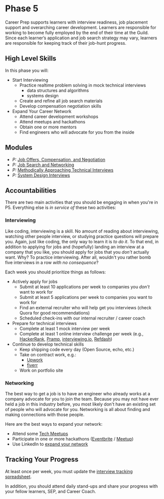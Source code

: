 # Phase 5

Career Prep supports learners with interview readiness, job placement support and overarching career development. Learners are responsible for working to become fully employed by the end of their time at the Guild. Since each learner’s application and job search strategy may vary, learners are responsible for keeping track of their job-hunt progress.

## High Level Skills

In this phase you will:

- Start Interviewing
  - Practice realtime problem solving in mock technical interviews
    - data structures and algorithms
    - systems design
  - Create and refine all job search materials
  - Develop compensation negotiation skills
- Expand Your Career Network
  - Attend career development workshops
  - Attend meetups and hackathons
  - Obtain one or more mentors
  - Find engineers who will advocate for you from the inside

## Modules

- _P:_ [Job Offers, Compensation, and Negotiation](../../modules/Job-Offers-Compensation-and-Negotiation)
- _P:_ [Job Search and Networking](../../modules/Job-Search-and-Networking)
- _P:_ [Methodically Approaching Technical Interviews](../../modules/Methodically-Approaching-Technical-Interviews)
- _P:_ [System Design Interviews](../../modules/System-Design-Interviews)

## Accountabilities

There are two main activities that you should be engaging in when you're in P5. Everything else is _in service of_ these two activities:

### Interviewing

Like coding, interviewing is a skill. No amount of reading about interviewing, watching other people interview, or studying practice questions will prepare you. Again, just like coding, the only way to learn it is _to do it_. To that end, in addition to applying for jobs and (hopefully) landing an interview at a company that you like, you should apply for jobs that you _don't_ actually want. Why? To practice interviewing. After all, wouldn't you rather bomb five interviews in a row _with no consequence_?

Each week you should prioritize things as follows:

- Actively apply for jobs
  - Submit at least 10 applications per week to companies you _don't_ want to work for
  - Submit at least 5 applications per week to companies you want to work for
  - Find an external recruiter who will help get you interviews (check Quora for good recommendations)
  - Scheduled check-ins with our internal recruiter / career coach
- Prepare for technical interviews
  - Complete at least 1 mock interview per week
  - Complete at least 1 online interview challenge per week (e.g., [HackerRank][hackerrank], [Pramp][pramp], [interviewing.io][interviewing-io], [Refdash][refdash])
- Continue to develop technical skills
  - Keep shipping code every day (Open Source, echo, etc.)
  - Take on contract work, e.g.:
    - [Upwork][upwork]
    - [fiverr][fiverr]
  - Work on portfolio site

### Networking

The best way to get a job is to have an engineer who already works at a company advocate for you to join the team. Because you may not have ever held a job in this industry before, you most likely don't have an existing set of people who will advocate for you. Networking is all about finding and making connections with those people.

Here are the best ways to expand your network:

- Attend some [Tech Meetups][eastbay-tech-meetups]
- Participate in one or more hackathons ([Eventbrite][eventbrite-sfbay-hackathons] / [Meetup][meetup-sfbay-hackathons])
- Use LinkedIn to [expand your network](../../modules/Job-Search-and-Networking)


## Tracking Your Progress

At least once per week, you must update the [interview tracking spreadsheet][interview-tracking].

In addition, you should attend daily stand-ups and share your progress with your fellow learners, SEP, and Career Coach.

<!-- resources -->

[interview-tracking]:https://docs.google.com/spreadsheets/d/1RmRwBP_BSOFZf11wyNqGEph5q_-W0cWdExDZPEm8N9g/edit#gid=0
[gist]:https://gist.github.com
[upwork]:https://www.upwork.com
[fiverr]:https://www.fiverr.com
[pramp]:https://www.pramp.com
[hackerrank]:https://www.hackerrank.com
[interviewing-io]:https://interviewing.io
[refdash]:https://refdash.com/
[eastbay-tech-meetups]:https://www.meetup.com/cities/us/ca/oakland/tech/?_cookie-check=eHMrSX_dwhNccQCZ
[eventbrite-sfbay-hackathons]:https://www.eventbrite.com/d/ca--san-francisco/hackathon/
[meetup-sfbay-hackathons]:https://www.meetup.com/Hackathons/
